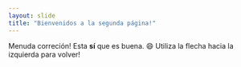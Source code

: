 ```yaml
---
layout: slide
title: "Bienvenidos a la segunda página!"
---
```

Menuda correción! Esta **sí** que es buena. :smile: 
Utiliza la flecha hacia la izquierda para volver!
